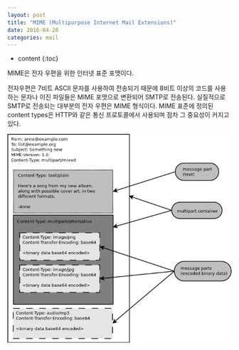 ```yaml
---
layout: post
title: "MIME (Multipurpose Internet Mail Extensions)"
date: 2016-04-20
categories: mail
---
```


* content
{:toc}

MIME은 전자 우편을 위한 인터넷 표준 포맷이다.

전자우편은 7비트 ASCII 문자를 사용하여 전송되기 때문에 8비트 이상의 코드를 사용하는 문자나 이진 파일들은 MIME 포맷으로 변환되어 SMTP로 전송된다.
실질적으로 SMTP로 전송되는 대부분의 전자 우편은 MIME 형식이다.
MIME 표준에 정의된 content types은 HTTP와 같은 통신 프로토콜에서 사용되며 점차 그 중요성이 커지고 있다.

![MIME](/media/mail/mime.png)
